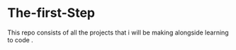 # The-first-Step
This repo consists of all the projects that i will be making alongside learning to code .
